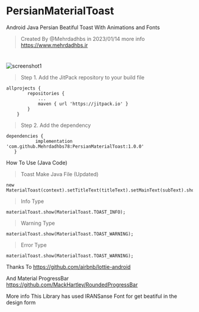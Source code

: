 


# PersianMaterialToast
Android Java Persian Beatiful Toast With Animations and Fonts

>Created By @Mehrdadhbs in 2023/01/14
more info 
https://www.mehrdadhbs.ir

#

![screenshot1](https://s2.uupload.ir/files/screenshot_2023-01-14-13-14-03_kcsm.png)
>Step 1. Add the JitPack repository to your build file
```Gradle Settings
allprojects {
		repositories {
			...
			maven { url 'https://jitpack.io' }
		}
	}
  ```
 > Step 2. Add the dependency
 ``` Gradle
 dependencies {
	        implementation 'com.github.Mehrdadhbs78:PersianMaterialToast:1.0.0'
	}
```

How To Use (Java Code)

> Toast Make Java File (Updated)
```
new MaterialToast(context).setTitleText(titleText).setMainText(subText).show(MaterialToast.TOAST_SUCCESS);
```       



 > Info Type
 
```
materialToast.show(MaterialToast.TOAST_INFO);
```


 > Warning Type
 ```
materialToast.show(MaterialToast.TOAST_WARNING);
```


 > Error Type
 ```
materialToast.show(MaterialToast.TOAST_WARNING);
```

Thanks To 
https://github.com/airbnb/lottie-android

And Material ProgressBar
https://github.com/MackHartley/RoundedProgressBar


More info
This Library has used IRANSanse Font for get beatiful in the design form

